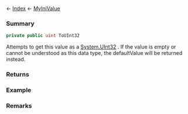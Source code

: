 ← [Index](Api-Index) ← [MyIniValue](VRage.Game.ModAPI.Ingame.Utilities.MyIniValue)

### Summary

```csharp
private public uint ToUInt32
```

Attempts to get this value as a [System.UInt32](https://docs.microsoft.com/en-us/dotnet/api/system.uint32?view=netframework-4.6) . If the value is empty or cannot be understood as this data type, the defaultValue will be returned instead.

### Returns



### Example

### Remarks


